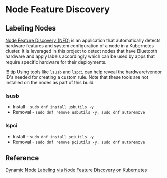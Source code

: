 # Node Feature Discovery

## Labeling Nodes

[Node Feature Discovery (NFD)](https://github.com/kubernetes-sigs/node-feature-discovery) is an application that automatically detects hardware features and system configuration of a node in a Kubernetes cluster. It is leveraged in this project to detect nodes that have Bluetooth hardware and apply labels accordingly which can be used by apps that require specific hardware for their deployments.

!!! tip
    Using tools like `lsusb` and `lspci` can help reveal the hardware/vendor ID's needed for creating a custom rule. Note that these tools are not installed on the nodes as part of this build.

### lsusb

- Install - `sudo dnf install usbutils -y`
- Removal - `sudo dnf remove usbutils -y; sudo dnf autoremove`


### lspci

- Install - `sudo dnf install pciutils -y`
- Removal - `sudo dnf remove pciutils -y; sudo dnf autoremove`

## Reference

[Dynamic Node Labeling via Node Feature Discovery on Kubernetes](https://medium.com/@reefland/dynamic-kubernetes-node-labeling-via-node-feature-discovery-2c3e9c1879d1)
